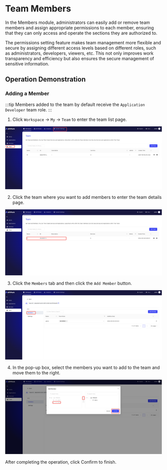 # Team Members

In the Members module, administrators can easily add or remove team members and assign appropriate permissions to each member, ensuring that they can only access and operate the sections they are authorized to.

The permissions setting feature makes team management more flexible and secure by assigning different access levels based on different roles, such as administrators, developers, viewers, etc. This not only improves work transparency and efficiency but also ensures the secure management of sensitive information.

## Operation Demonstration
### Adding a Member
:::tip
Members added to the team by default receive the `Application Developer` team role.
:::
1. Click `Workspace` -> `My` -> `Team` to enter the team list page.

![](images/2024-09-08/f133e0c5ebc6648b5c0ee45aac9acd6341750111932d40a5181b13aa759a28a2.png)  

2. Click the team where you want to add members to enter the team details page.

![](images/2024-09-08/834601ddb6b9265b60d2f144f4f5a5b79202d827bba76867890584b55752be6b.png)

3. Click the `Members` tab and then click the `Add Member` button.

![](images/2024-09-08/a07ca0ae7230dbf2eef347ed58f835ef9bcf3b48ddb6d43b02eedf730c869883.png)  


4. In the pop-up box, select the members you want to add to the team and move them to the right.

![](images/2024-09-08/332efdc3eadd92f7e4854b17d313c417bb498dd057d1852e739ac9c5ce881993.png)  

After completing the operation, click Confirm to finish.

